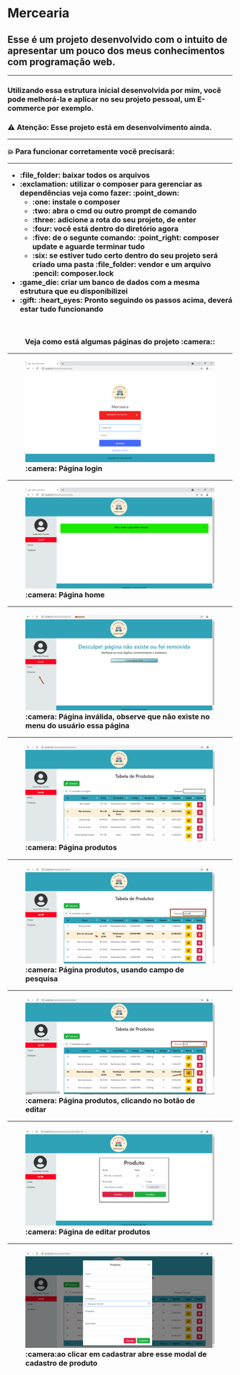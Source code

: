 # Mercearia
<h2>Esse é um projeto desenvolvido com o intuito de apresentar um pouco dos meus conhecimentos com programação web.</h2>
<hr>
<h3>Utilizando essa estrutura inicial desenvolvida por mim, você pode melhorá-la e aplicar no seu projeto pessoal, um E-commerce por exemplo.<h3>

 :warning: Atenção: Esse projeto está em desenvolvimento ainda.
<hr>

:boom: Para funcionar corretamente você precisará:
 <hr>
<ul>
    <li>:file_folder: baixar todos os arquivos</li>
    <li>:exclamation: utilizar o composer para gerenciar as dependências veja como fazer: :point_down:
        <ul>
            <li>:one: instale o composer</li>
            <li>:two: abra o cmd ou outro prompt de comando</li>
            <li>:three: adicione a rota do seu projeto, de enter</li>
            <li>:four: você está dentro do diretório agora</li>
            <li>:five: de o segunte comando: :point_right: composer update e aguarde terminar tudo</li>
            <li>:six: se estiver tudo certo dentro do seu projeto será criado uma pasta :file_folder: vendor e um arquivo :pencil: composer.lock</li>
        </ul>
    </li>
    <li>:game_die: criar um banco de dados com a mesma estrutura que eu disponibilizei</li>
    <li>:gift: :heart_eyes: Pronto seguindo os passos acima, deverá estar tudo funcionando</li>
</ul>
 <br>
<p align="center">Veja como está algumas páginas do projeto :camera::</p>
<hr>
<figure>
    <img src="app/Assets/image/projeto/login.png" alt="imagem página login">
    <figcaption>:camera: Página login</figcaption>
</figure>
<hr>
<figure>
    <img src="app/Assets/image/projeto/home.png" alt="imagem página home">
    <figcaption>:camera: Página home</figcaption>
</figure>
<hr>
<figure>
    <img src="app/Assets/image/projeto/paginainvalida.png" alt="imagem página inválida">
    <figcaption>:camera: Página inválida, observe que não existe no menu do usuário essa página</figcaption>
</figure>
 <hr>
<figure>
    <img src="app/Assets/image/projeto/produtos.png" alt="imagem página de produtos">
    <figcaption>:camera: Página produtos</figcaption>
</figure>
 <hr>
<figure>
    <img src="app/Assets/image/projeto/produtos-pesquisa.png" alt="imagem da pesquisa na página produtos">
    <figcaption>:camera: Página produtos, usando campo de pesquisa</figcaption>
</figure>
 <hr>
 <figure>
    <img src="app/Assets/image/projeto/produtos-botao-editar.png" alt="imagem do botão de editar na página produtos">
    <figcaption>:camera: Página produtos, clicando no botão de editar</figcaption>
</figure>
 <hr>
 <figure>
    <img src="app/Assets/image/projeto/produtos-editar.png" alt="imagem da página de editar produtos">
    <figcaption>:camera: Página de editar produtos</figcaption>
</figure>
 <hr>
 <figure>
    <img src="app/Assets/image/projeto/produtos-cadastrar.png" alt="imagem do modal de cadastrar na página produtos">
    <figcaption>:camera:ao clicar em cadastrar abre esse modal de cadastro de produto</figcaption>
</figure>
 




